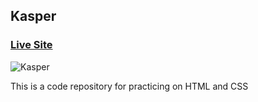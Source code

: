 ## Kasper

### [Live Site](https://majidalilouch.github.io/Kasper)

![Kasper](https://www.dropbox.com/s/2lo8p5vgzdj7bs1/leon.png?dl=0)

This is a code repository for practicing on HTML and CSS
